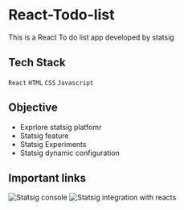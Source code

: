 # React-Todo-list
This is a React To do list app developed by statsig

 ## Tech Stack
  `React` `HTML` `CSS` `Javascript`

 ## Objective

  - Exprlore statsig platfomr
  - Statsig feature
  - Statsig Experiments
  - Statsig dynamic configuration

  ## Important links
![Statsig console](console.statsig.com/12Q1mzOl1chEn95niQPpgc/home)
![Statsig integration with react](https://docs.statsig.com/client/reactSDK)s